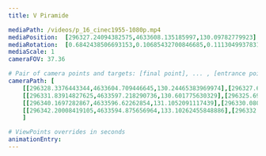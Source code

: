 ```yaml
---
title: V Piramide

mediaPath: /videos/p_16_cinec1955-1080p.mp4
mediaPosition:  [296327.24094382575,4633608.135185997,130.09782779923]
mediaRotation:  [0.6842438506693153,0.10685432700846685,0.11130499378310539,0.7127437856479273]
mediaScale: 1
cameraFOV: 37.36

# Pair of camera points and targets: [final point], ... , [entrance point]
cameraPath: [
    [[296328.3376443344,4633604.709446645,130.24465383969974],[296327.65863277507,4633606.830460178,130.15374791058957]],
    [[296331.83914827625,4633597.218290736,130.601775630329],[296325.6932296471,4633609.07480818,130.0784179251639]],
    [[296340.1697282867,4633596.62262854,131.1052091117439],[296330.08016772167,4633605.303951589,129.89747457325373]],
    [[296342.20008419105,4633594.875656964,133.10262455848886],[296332.11052362603,4633603.556980014,131.89489001999868]]
    ]

# ViewPoints overrides in seconds
animationEntry:
---
```

